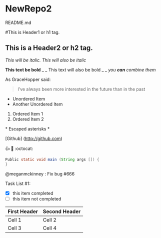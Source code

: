 # NewRepo2

README.md

#This is Header1 or h1 tag.

## This is a Header2 or h2 tag.

*This will be italic.*
_This will also be italic_

**This text be bold**
_ _ This text will also be bold _ _
*you **can** combine them*

As GraceHopper said:

> I’ve always been more interested in 
> the future than in the past

* Unordered Item 
* Another Unordered Item 

1. Ordered Item 1
2. Ordered Item 2

\* Escaped asterisks \*

[Github] (http://github.com)

:+1:    :metal:     :octocat:

``` java
Public static void main (String args []) {
}

```


@meganmckinney : Fix bug #666

Task List #1:

- [X] this item completed
- [ ] this item not completed

First Header | Second Header
------------ | -------------
Cell 1       |  Cell 2
Cell 3       |  Cell 4

